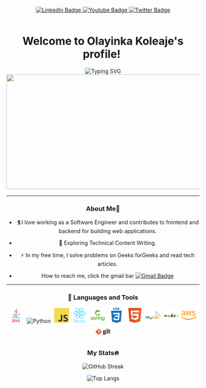 <div id="header" align="center">
  <img src="https://media.giphy.com/media/M9gbBd9nbDrOTu1Mqx/giphy.gif" width="100" alt=""/>


<div id="badges">
  <a href="https://www.linkedin.com/in/olayinka-koleaje-7a9a82237/">
    <img src="https://img.shields.io/badge/LinkedIn-blue?style=for-the-badge&logo=linkedin&logoColor=white" alt="LinkedIn Badge"/>
  </a>
  <a href="https://www.youtube.com/channel/UCR5uv2VfZs8u8wL0OfpUerg">
    <img src="https://img.shields.io/badge/YouTube-red?style=for-the-badge&logo=youtube&logoColor=white" alt="Youtube Badge"/>
  </a>
  <a href="https://twitter.com/tobitokunbo">
    <img src="https://img.shields.io/badge/Twitter-blue?style=for-the-badge&logo=twitter&logoColor=white" alt="Twitter Badge"/>
  </a>
</div>


<img src="https://komarev.com/ghpvc/?username=KOLEAJEOLAYINKA&style=flat-square&color=blue" alt=""/>



<h1>
  Welcome to Olayinka Koleaje's profile!
  <img src="https://media.giphy.com/media/hvRJCLFzcasrR4ia7z/giphy.gif" width="30px" alt=""/>
</h1>
<a><img src="https://readme-typing-svg.herokuapp.com?font=Playball&pause=1000&color=EE769B&background=000000&center=true&vCenter=true&width=435&lines=Full-Stack+Developer;1%2B+years+of+coding+experience;Always+Love+learning+new+things;Experienced+UI%2FUX+Designer+" alt="Typing SVG" /></a>
<div>

  <img src="https://media.giphy.com/media/dWesBcTLavkZuG35MI/giphy.gif" width="600" height="300" alt=""/>
</div>



---

### About Me👲
-  🏄I love working as a Software Engineer and contributes to frontend and backend for building web applications.

- 🔭 Exploring Technical Content Writing.

- ⚡ In my free time, I solve problems on Geeks forGeeks and read tech articles.

-  How to reach me, click the gmail bar [![Gmail Badge](https://img.shields.io/badge/--white?style=flat&logo=Gmail&logoColor=red)](mailto:koleajeolayinka@gmail.com)
 ---

### 🔩 Languages and Tools
<div>
  <img src="https://raw.githubusercontent.com/devicons/devicon/1119b9f84c0290e0f0b38982099a2bd027a48bf1/icons/java/java-original-wordmark.svg" title="Java" alt="Java" width="40" height="40"/>&nbsp;
  <img src="https://camo.githubusercontent.com/fc4cab9ccd5e6e62ac62dbb5aab11a9e5507b438c42cc82363ce184cbe1ccdaa/68747470733a2f2f75706c6f61642e77696b696d656469612e6f72672f77696b6970656469612f636f6d6d6f6e732f7468756d622f632f63332f507974686f6e2d6c6f676f2d6e6f746578742e7376672f3230303070782d507974686f6e2d6c6f676f2d6e6f746578742e7376672e706e67" title="Python" alt="Python" width="40" height="40"/>&nbsp;
    <img src="https://raw.githubusercontent.com/devicons/devicon/1119b9f84c0290e0f0b38982099a2bd027a48bf1/icons/javascript/javascript-original.svg" title="JavaScript" alt="JavaScript" width="40" height="40"/>&nbsp;
    <img src="https://raw.githubusercontent.com/devicons/devicon/1119b9f84c0290e0f0b38982099a2bd027a48bf1/icons/react/react-original-wordmark.svg" title="React" alt="React" width="40" height="40"/>&nbsp;
  <img src="https://raw.githubusercontent.com/devicons/devicon/1119b9f84c0290e0f0b38982099a2bd027a48bf1/icons/spring/spring-original-wordmark.svg" alt="Spring" width="40" height="40"/>&nbsp;
  <img src="https://raw.githubusercontent.com/devicons/devicon/1119b9f84c0290e0f0b38982099a2bd027a48bf1/icons/css3/css3-plain-wordmark.svg"  title="CSS3" alt="CSS" width="40" height="40"/>&nbsp;
  <img src="https://raw.githubusercontent.com/devicons/devicon/1119b9f84c0290e0f0b38982099a2bd027a48bf1/icons/html5/html5-original.svg" alt="HTML" width="40" height="40"/>&nbsp;
  <img src="https://raw.githubusercontent.com/devicons/devicon/1119b9f84c0290e0f0b38982099a2bd027a48bf1/icons/mysql/mysql-original-wordmark.svg" title="MySQL"  alt="MySQL" width="40" height="40"/>&nbsp;
  <img src="https://raw.githubusercontent.com/devicons/devicon/1119b9f84c0290e0f0b38982099a2bd027a48bf1/icons/nodejs/nodejs-original-wordmark.svg" title="NodeJS" alt="NodeJS" width="40" height="40"/>
  <img src="https://raw.githubusercontent.com/devicons/devicon/1119b9f84c0290e0f0b38982099a2bd027a48bf1/icons/amazonwebservices/amazonwebservices-plain-wordmark.svg" title="AWS" alt="AWS" width="40" height="40"/>&nbsp;
  <img src="https://raw.githubusercontent.com/devicons/devicon/1119b9f84c0290e0f0b38982099a2bd027a48bf1/icons/git/git-original-wordmark.svg" title="Git" alt="Git" width="40" height="40" />


###  My Stats🔥
![GitHub Streak](http://github-readme-streak-stats.herokuapp.com?user=KOLEAJEOLAYINKA&theme=dark&background=000000&fire=DD2727&ring=C644DD&currStreakNum=14FF3E&sideNums=3518DD&dates=63BFDD&sideLabels=DBDD3B)

![Top Langs](https://github-readme-stats.vercel.app/api/top-langs/?username=KOLEAJEOLAYINKA&layout=compact&theme=vision-friendly-dark)

</div>
</div>
